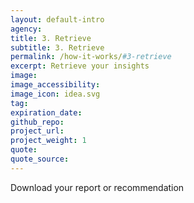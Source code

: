 ```yaml
---
layout: default-intro
agency: 
title: 3. Retrieve
subtitle: 3. Retrieve
permalink: /how-it-works/#3-retrieve
excerpt: Retrieve your insights
image:
image_accessibility:
image_icon: idea.svg
tag:
expiration_date:
github_repo:
project_url:
project_weight: 1
quote:
quote_source:
---
```

Download your report or recommendation 

